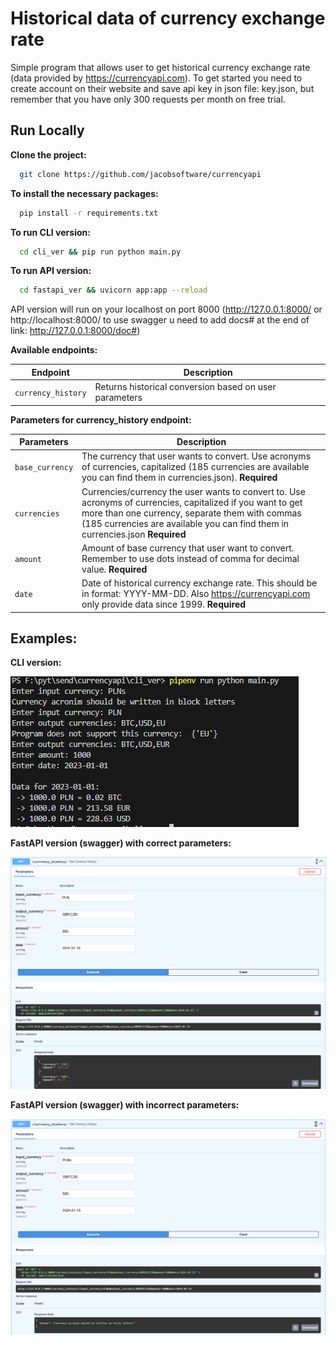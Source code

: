 
# Historical data of currency exchange rate

Simple program that allows user to get historical currency exchange rate (data provided by https://currencyapi.com). To get started you need to create account on their website and save api key in json file: key.json, but remember that you have only 300 requests per month on free trial.



## Run Locally

**Clone the project:**

```bash
  git clone https://github.com/jacobsoftware/currencyapi
```

**To install the necessary packages:**

```bash
  pip install -r requirements.txt
```


**To run CLI version:**

```bash
  cd cli_ver && pip run python main.py
```

**To run API version:**

```bash
  cd fastapi_ver && uvicorn app:app --reload
```
API version will run on your localhost on port 8000 (http://127.0.0.1:8000/ or http://localhost:8000/ to use swagger u need to add docs# at the end of link: http://127.0.0.1:8000/doc#)

**Available endpoints:**

| Endpoint | Description |
| --- | --- |
| `currency_history` | Returns historical conversion based on user parameters |

**Parameters for currency_history endpoint:**

| Parameters | Description |
| --- | --- |
| `base_currency` | The currency that user wants to convert. Use acronyms of currencies, capitalized (185 currencies are available you can find them in currencies.json). **Required** |
| `currencies` | Currencies/currency the user wants to convert to. Use acronyms of currencies, capitalized if you want to get more than one currency, separate them with commas (185 currencies are available you can find them in currencies.json **Required** |
| `amount` | Amount of base currency that user want to convert. Remember to use dots instead of comma for decimal value. **Required** |
| `date` | Date of historical currency exchange rate. This should be in format: YYYY-MM-DD. Also https://currencyapi.com only provide data since 1999. **Required** |

## Examples:
**CLI version:**

![cli](https://github.com/jacobsoftware/currencyapi/blob/main/res/cli_example.PNG)

**FastAPI version (swagger) with correct parameters:**

![fastapi](https://github.com/jacobsoftware/currencyapi/blob/main/res/fastapi_correct_input.PNG)

**FastAPI version (swagger) with incorrect parameters:**

![fastapi](https://github.com/jacobsoftware/currencyapi/blob/main/res/fastapi_incorrect_input_example.PNG)
